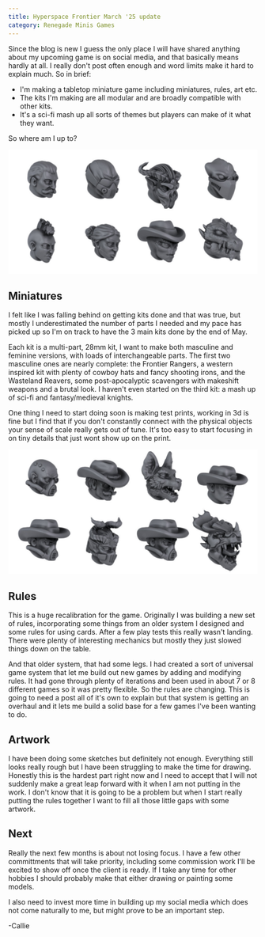 ```yaml
---
title: Hyperspace Frontier March '25 update
category: Renegade Minis Games
---
```


Since the blog is new I guess the only place I will have shared anything about my upcoming game is on social media, and that basically means hardly at all. I really don't post often enough and word limits make it hard to explain much. So in brief:

- I'm making a tabletop miniature game including miniatures, rules, art etc.
- The kits I'm making are all modular and are broadly compatible with other kits.
- It's a sci-fi mash up all sorts of themes but players can make of it what they want.

So where am I up to?

![image](\images\2025\hf-march-heads.jpg "A 3d render showing a variety of heads")

<!--more-->

## Miniatures

I felt like I was falling behind on getting kits done and that was true, but mostly I underestimated the number of parts I needed and my pace has picked up so I'm on track to have the 3 main kits done by the end of May.

Each kit is a multi-part, 28mm kit, I want to make both masculine and feminine versions, with loads of interchangeable parts. The first two masculine ones are nearly complete: the Frontier Rangers, a western inspired kit with plenty of cowboy hats and fancy shooting irons, and the Wasteland Reavers, some post-apocalyptic scavengers with makeshift weapons and a brutal look. I haven't even started on the third kit: a mash up of sci-fi and fantasy/medieval knights.

One thing I need to start doing soon is making test prints, working in 3d is fine but I find that if you don't constantly connect with the physical objects your sense of scale really gets out of tune. It's too easy to start focusing in on tiny details that just wont show up on the print.

![image](/images/2025/hf-march-heads2.jpg "A 3d render showing a variety of heads")

## Rules

This is a huge recalibration for the game. Originally I was building a new set of rules, incorporating some things from an older system I designed and some rules for using cards. After a few play tests this really wasn't landing. There were plenty of interesting mechanics but mostly they just slowed things down on the table.

And that older system, that had some legs. I had created a sort of universal game system that let me build out new games by adding and modifying rules. It had gone through plenty of iterations and been used in about 7 or 8 different games so it was pretty flexible. So the rules are changing. This is going to need a post all of it's own to explain but that system is getting an overhaul and it lets me build a solid base for a few games I've been wanting to do.

## Artwork

I have been doing some sketches but definitely not enough. Everything still looks really rough but I have been struggling to make the time for drawing. Honestly this is the hardest part right now and I need to accept that I will not suddenly make a great leap forward with it when I am not putting in the work. I don't know that it is going to be a problem but when I start really putting the rules together I want to fill all those little gaps with some artwork.

## Next

Really the next few months is about not losing focus. I have a few other committments that will take priority, including some commission work I'll be excited to show off once the client is ready. If I take any time for other hobbies I should probably make that either drawing or painting some models.

I also need to invest more time in building up my social media which does not come naturally to me, but might prove to be an important step.

-Callie